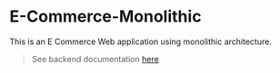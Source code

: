 # E-Commerce-Monolithic
This is an E Commerce Web application using monolithic architecture.

> See backend documentation [here](./e-commerce-backend/README.md)
